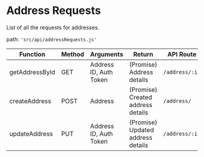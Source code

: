 # Address Requests

List of all the requests for addresses.

path: `'src/api/addressRequests.js'`


| Function           | Method | Arguments                       | Return                                      | API Route                        |
|--------------------|--------|---------------------------------|---------------------------------------------|----------------------------------|
| getAddressById      | GET    | Address ID, Auth Token                        | (Promise) Address details                   | `/address/:id`                   |
| createAddress       | POST   | Address                         | (Promise) Created address details           | `/address/`                     |
| updateAddress       | PUT    | Address ID, Auth Token                   | (Promise) Updated address details           | `/address/:id`                   |
